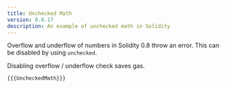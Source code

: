 ```yaml
---
title: Unchecked Math
version: 0.8.17
description: An example of unchecked math in Solidity
---
```


Overflow and underflow of numbers in Solidity 0.8 throw an error. This can be disabled by using `unchecked`.

Disabling overflow / underflow check saves gas.

```solidity
{{{UncheckedMath}}}
```
